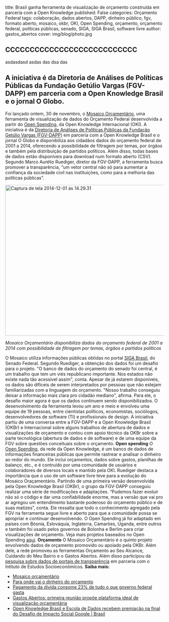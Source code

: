 title: Brasil ganha ferramenta de visualização de orçamento construída em parceria com a Open Knowledge
published: False
categories: Orçamento Federal
tags: colaboração, dados abertos, DAPP, dinheiro público, fgv, formato aberto, mosaico, okbr, OKI, Open Spending, orçamento, orçamento federal, políticas públicas, senado, SIGA, SIGA Brasil, software livre
author: gastos_abertos
cover: img/blog/photo.jpg


## CCCCCCCCCCCCCCCCCCCCCCCCCCC

asdasdasd
asdas
das
dsa
das


## A iniciativa é da Diretoria de Análises de Políticas Públicas da Fundação Getúlio Vargas (FGV-DAPP) em parceria com a Open Knowledge Brasil e o jornal O Globo.
Foi lançado ontem, 30 de novembro, o <a href="http://dapp.fgv.br/mosaico/mosaic_f/2014" target="_blank">Mosaico Orçamentário</a>, uma ferramenta de visualização de dados do Orçamento Federal desenvolvida a partir do <a href="http://openspending.org">Open Spending</a>, da Open Knowledge Internacional (OKI). A iniciativa é da <a href="http://dapp.fgv.br/" target="_blank">Diretoria de Análises de Políticas Públicas da Fundação Getúlio Vargas (FGV-DAPP)</a> em parceria com a Open Knowledge Brasil e o jornal O Globo e disponibiliza aos cidadãos dados do orçamento federal de 2001 a 2014, oferecendo a possibilidade de filtragem por temas, por órgãos e também pela distribuição de partidos políticos. Além disso, todas bases de dados estão disponíveis para download num formato aberto (CSV). Segundo Marco Aurélio Ruediger, diretor da FGV-DAPP, a ferramenta busca promover a transparência, “um vetor central não só para aumentar a confiança da sociedade civil nas instituições, como para a melhoria das políticas públicas”.

<a href="http://br.okblogfarm.org/files/2014/12/Captura-de-tela-2014-12-01-às-14.29.31.png"><img class="wp-image-1966" src="http://br.okblogfarm.org/files/2014/12/Captura-de-tela-2014-12-01-às-14.29.31.png" alt="Captura de tela 2014-12-01 às 14.29.31" width="699" height="479" /></a> 

*Mosaico Orçamentário disponibiliza dados do orçamento federal de 2001 a 2014 com possibilidade de filtragem por temas, órgãos e partidos políticos*

O Mosaico utiliza informações públicas obtidas no portal <a href="http://www12.senado.gov.br/orcamento/sigabrasil" target="_blank">SIGA Brasil</a>, do Senado Federal. Segundo Ruediger, a obtenção dos dados foi um desafio para o projeto. "O banco de dados do orçamento do senado foi central, é um trabalho que tem um viés republicano importante. Nos estados não existe nada tão acessível assim", conta. Apesar de já estarem disponíveis, os dados são difíceis de serem interpretados por pessoas que não estejam familiarizadas com a linguagem do orçamento. "Nosso  trabalho conseguiu deixar a informação mais clara pro cidadão mediano", afirma. Para ele, o desafio maior agora é que os dados continuem sendo disponibilizados. O desenvolvimento da ferramenta levou um ano e meio e envolveu uma equipe de 19 pessoas, entre cientistas políticos, economistas, sociólogos, desenvolvedores de software (TI) e profissionais de design. A iniciativa partiu de uma conversa entre a FGV-DAPP e a Open Knowledge Brasil (OKBr) e Internacional sobre alguns trabalhos de abertura de dados e visualizações de orçamento e contou com apoio técnico da OKBr sobre a parte tecnológica (abertura de dados e de software) e de uma equipe da FGV sobre questões conceituais sobre o orçamento. <strong>Open spending</strong> O <a href="http://openspending.org" target="_blank">Open Spending</a>, da rede da Open Knowledge, é um banco de dados de informações financeiras públicas que permite rastrear e analisar o dinheiro ao redor do mundo. Ele inclui orçamentos, dados sobre gastos, planilhas de balanço, etc., e é contruído por uma comunidade de usuários e colaboradores de diversos locais e mantido pela OKI. Ruediger destaca a importância que o uso de um software livre teve para a evolução do Mosaico Oraçamentário. Partindo de uma primeira versão desenvolvida pela Open Knowledge Brasil (OKBr), o grupo da FGV-DAPP conseguiu realizar uma série de modificações e adaptações. “Pudemos fazer evoluir não só o código e dar uma confiabilidade enorme, mas a versão que vai pro ar agregou um entendimento bastante poderoso do orçamento público e de suas matizes”, conta. Ele ressalta que todo o conhecimento agregado pela FGV na ferramenta segue livre e aberto para que a comunidade possa se apropriar e continuar desenvolvendo. O Open Spending já foi adaptado em países com Bósnia, Eslováquia, Inglaterra, Camarões, Uganda, entre outros e também foi usado pelos governos de Bolonha e Berlim para criar visualizações de orçamento. Veja mais projetos baseados no Open Spending <a href="http://community.openspending.org/about/exemplars/" target="_blank">aqui</a>. <strong>Orçamento</strong> O Mosaico Orçamentário é o quinto projeto envolvendo dados de orçamento promovido ou apoiado pela OKBr. Além dele, a rede promoveu as ferramentas Orçamento ao Seu Alcance, Cuidando do Meu Bairro e o Gastos Abertos. Além disso participou da <a href="http://www.inesc.org.br/biblioteca/publicacoes/textos/pesquisa-transparencia-orcamentaria-nos-websites-nacionais-e-sub-nacionais" target="_blank">pesquisa sobre dados de portais de transparência</a> em parceria com o Intituto de Estudos Socioeconômicos. <strong>Saiba mais:</strong>
<ul>
	<li><a href="http://dapp.fgv.br/mosaico/mosaic_f/2014" target="_blank"> Mosaico orçamentário</a></li>
	<li><a href="http://infograficos.oglobo.globo.com/brasil/para-onde-vai-o-dinheiro-do-orcamento.html" target="_blank">Para onde vai o dinheiro do orçamento</a></li>
	<li><a href="http://oglobo.globo.com/brasil/pagamento-da-divida-consome-23-de-tudo-que-governo-federal-gasta-14699944" target="_blank">Pagamento da dívida consome 23% de tudo o que governo federal gasta</a></li>
	<li><a title="Gastos Abertos: primeira reunião propõe plataforma ideal de visualização orçamentária" href="http://br.okblogfarm.org/2014/09/25/gastos-abertos-primeira-reuniao-propoe-plataforma-ideal-de-visualizacao-orcamentaria/" target="_blank">Gastos Abertos: primeira reunião propõe plataforma ideal de visualização orçamentária</a></li>
	<li><a title="Open Knowledge Brasil e Escola de Dados recebem premiação na final do Desafio de Impacto Social Google | Brasil" href="http://br.okblogfarm.org/2014/05/10/escola-de-dados-recebe-premiacao-na-final-do-desafio-de-impacto-social-google-brasil/" target="_blank">Open Knowledge Brasil e Escola de Dados recebem premiação na final do Desafio de Impacto Social Google | Brasil</a></li>
</ul>
